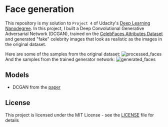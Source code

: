 # Face generation

This repository is my solution to `Project 4` of Udacity's [Deep Learning Nanodegree](https://www.udacity.com/course/deep-learning-nanodegree--nd101). In this project, I built a Deep Convolutional Generative Adversarial Network (DCGAN), trained on the [CelebFaces Attributes Dataset](http://mmlab.ie.cuhk.edu.hk/projects/CelebA.html) and generated "fake" celebrity images that look as realistic as the images in the original dataset.

Here are some of the samples from the original dataset:
![processed_faces](assets/processed_face_data.png)
And the samples from the trained generator network:
![generated_faces](assets/generated_faces.PNG)

## Models
* DCGAN from the [paper](https://arxiv.org/pdf/1511.06434.pdf)

## License
This project is licensed under the MIT License - see the [LICENSE](https://github.com/hash-ir/Generate-Faces/blob/master/LICENSE) file for details
